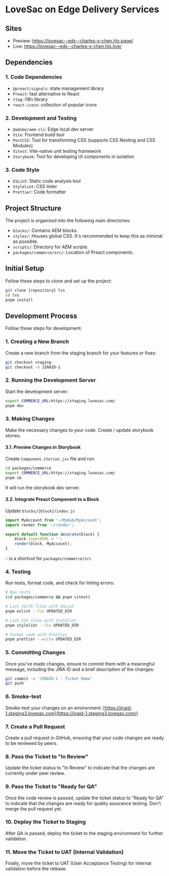 # LoveSac on Edge Delivery Services

## Sites
-  Preview: https://lovesac--eds--charles-x-chen.hlx.page/
-  Live: https://lovesac--eds--charles-x-chen.hlx.live/

## Dependencies

### 1. Code Dependencies

-   `@preact/signals`: state management library
-   `Preact`: fast alternative to React
-   `ttag`: i18n library
-   `react-icons`: collection of popular icons

### 2. Development and Testing

-   `@adobe/aem-cli`: Edge local dev server
-   `Vite`: Frontend build tool
-   `PostCSS`: Tool for transforming CSS (supports CSS Nesting and CSS Modules)
-   `Vitest`: Vite-native unit testing framework
-   `Storybook`: Tool for developing UI components in isolation

### 3. Code Style

-   `ESLint`: Static code analysis tool
-   `Stylelint`: CSS linter
-   `Prettier`: Code formatter

## Project Structure

The project is organized into the following main directories:

-   `blocks/`: Contains AEM blocks.
-   `styles/`: Houses global CSS. It's recommended to keep this as minimal as possible.
-   `scripts/`: Directory for AEM scripts.
-   `packages/commerce/src/`: Location of Preact components.

## Initial Setup

Follow these steps to clone and set up the project:

```bash
git clone {repository} lvs
cd lvs
pnpm install
```

## Development Process

Follow these steps for development:

### 1. Creating a New Branch

Create a new branch from the staging branch for your features or fixes:

```bash
git checkout staging
git checkout -b JIRAID-1
```

### 2. Running the Development Server

Start the development server:

```bash
export COMMERCE_URL=https://staging.lovesac.com/
pnpm dev
```

### 3. Making Changes

Make the necessary changes to your code.
Create / update storybook stories.

#### 3.1. Preview Changes in Storybook

Create `Component.stories.jsx` file and run:

```bash
cd packages/commerce
export COMMERCE_URL=https://staging.lovesac.com/
pnpm sb
```

It will run the storybook dev server.

#### 3.2. Integrate Preact Component to a Block

Update `blocks/{block}/index.js`

```js
import MyAccount from '~/MyHub/MyAccount';
import render from '~/render';

export default function decorate(block) {
    block.innerHTML = '';
    render(block, MyAccount);
}
```

`~` is a shortcut for `packages/commerce/src`

### 4. Testing

Run tests, format code, and check for linting errors:

```bash
# Run tests
(cd packages/commerce && pnpm vitest)

# Lint JS/TS files with ESLint
pnpm eslint --fix UPDATED_DIR

# Lint CSS files with Stylelint
pnpm stylelint --fix UPDATED_DIR

# Format code with Prettier
pnpm prettier --write UPDATED_DIR
```

### 5. Committing Changes

Once you've made changes, ensure to commit them with a meaningful message, including the JIRA ID and a brief description
of the changes:

```bash
git commit -m 'JIRAID-1 - Ticket Name'
git push
```

### 6. Smoke-test

Smoke-test your changes on an environment:
[https://jiraid-1.staging3.lovesac.com](https://jiraid-1.staging3.lovesac.com/)

### 7. Create a Pull Request

Create a pull request in GitHub, ensuring that your code changes are ready to be reviewed by peers.

### 8. Pass the Ticket to "In Review"

Update the ticket status to "In Review" to indicate that the changes are currently under peer review.

### 9. Pass the Ticket to "Ready for QA"

Once the code review is passed, update the ticket status to "Ready for QA" to indicate that the changes are ready for
quality assurance testing. Don't merge the pull request yet.

### 10. Deploy the Ticket to Staging

After QA is passed, deploy the ticket to the staging environment for further validation.

### 11. Move the Ticket to UAT (Internal Validation)

Finally, move the ticket to UAT (User Acceptance Testing) for internal validation before the release.
